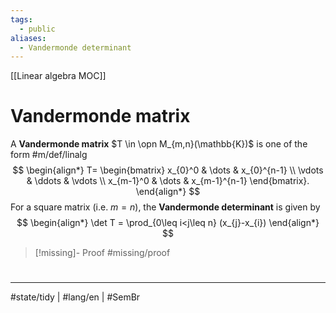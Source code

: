 ```yaml
---
tags:
  - public
aliases:
  - Vandermonde determinant
---
```

[[Linear algebra MOC]]
# Vandermonde matrix

A **Vandermonde matrix** $T \in \opn M_{m,n}(\mathbb{K})$ is one of the form #m/def/linalg 
$$
\begin{align*}
T= \begin{bmatrix}
x_{0}^0 & \dots & x_{0}^{n-1} \\
\vdots & \ddots & \vdots \\
x_{m-1}^0 & \dots & x_{m-1}^{n-1}
\end{bmatrix}.
\end{align*}
$$
For a square matrix (i.e. $m=n$), the **Vandermonde determinant** is given by
$$
\begin{align*}
\det T = \prod_{0\leq i<j\leq n} (x_{j}-x_{i})
\end{align*}
$$

> [!missing]- Proof
> #missing/proof

#
---
#state/tidy | #lang/en | #SemBr
